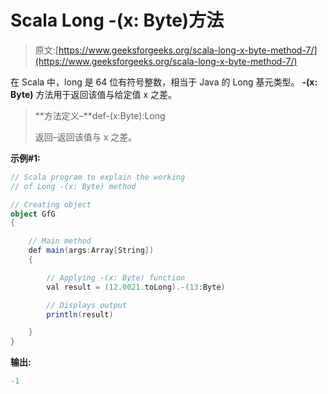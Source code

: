 # Scala Long -(x: Byte)方法

> 原文:[https://www.geeksforgeeks.org/scala-long-x-byte-method-7/](https://www.geeksforgeeks.org/scala-long-x-byte-method-7/)

在 Scala 中，long 是 64 位有符号整数，相当于 Java 的 Long 基元类型。 **-(x: Byte)** 方法用于返回该值与给定值 x 之差。

> **方法定义–**def-(x:Byte):Long
> 
> 返回–返回该值与 x 之差。

**示例#1:**

```scala
// Scala program to explain the working 
// of Long -(x: Byte) method

// Creating object
object GfG
{ 

    // Main method
    def main(args:Array[String])
    {

        // Applying -(x: Byte) function
        val result = (12.0021.toLong).-(13:Byte)

        // Displays output
        println(result)

    }
} 
```

**输出:**

```scala
-1

```